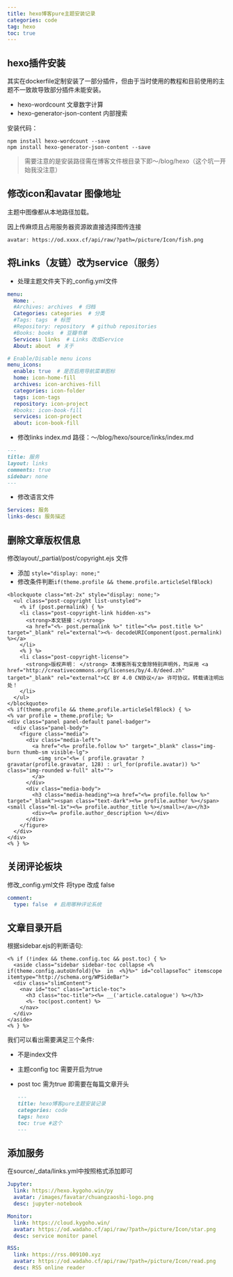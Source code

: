 ```yaml
---
title: hexo博客pure主题安装记录
categories: code
tag: hexo
toc: true
---
```


## hexo插件安装

其实在dockerfile定制安装了一部分插件，但由于当时使用的教程和目前使用的主题不一致故导致部分插件未能安装。

- hexo-wordcount 文章数字计算
- hexo-generator-json-content 内部搜索

安装代码：

```shell
npm install hexo-wordcount --save
npm install hexo-generator-json-content --save
```

> 需要注意的是安装路径需在博客文件根目录下即～/blog/hexo（这个坑一开始我没注意）

## 修改icon和avatar 图像地址

主题中图像都从本地路径加载。

因上传麻烦且占用服务器资源故直接选择图传连接

`avatar: https://od.xxxx.cf/api/raw/?path=/picture/Icon/fish.png`

## 将Links（友链）改为service（服务）

- 处理主题文件夹下的_config.yml文件

```yaml
menu:
  Home: .
  #Archives: archives  # 归档
  Categories: categories  # 分类
  #Tags: tags  # 标签
  #Repository: repository  # github repositories
  #Books: books  # 豆瓣书单
  Services: links  # Links 改成Service
  About: about  # 关于

# Enable/Disable menu icons
menu_icons:
  enable: true  # 是否启用导航菜单图标
  home: icon-home-fill
  archives: icon-archives-fill
  categories: icon-folder
  tags: icon-tags
  repository: icon-project
  #books: icon-book-fill
  services: icon-project
  about: icon-book-fill
```

- 修改links index.md 路径：～/blog/hexo/source/links/index.md

```markdown
---
title: 服务
layout: links
comments: true
sidebar: none
---
```

- 修改语言文件

```yaml
Services: 服务
links-desc: 服务描述
```

## 删除文章版权信息

修改layout/_partial/post/copyright.ejs 文件

- 添加 `style="display: none;"`
- 修改条件判断`if(theme.profile && theme.profile.articleSelfBlock)`

```ejs
<blockquote class="mt-2x" style="display: none;">
  <ul class="post-copyright list-unstyled">
    <% if (post.permalink) { %>
    <li class="post-copyright-link hidden-xs">
      <strong>本文链接：</strong>
      <a href="<%- post.permalink %>" title="<%= post.title %>" target="_blank" rel="external"><%- decodeURIComponent(post.permalink) %></a>
    </li>
    <% } %>
    <li class="post-copyright-license">
      <strong>版权声明： </strong> 本博客所有文章除特别声明外，均采用 <a href="http://creativecommons.org/licenses/by/4.0/deed.zh" target="_blank" rel="external">CC BY 4.0 CN协议</a> 许可协议。转载请注明出处！
    </li>
  </ul>
</blockquote>
<% if(theme.profile && theme.profile.articleSelfBlock) { %>
<% var profile = theme.profile; %>
<div class="panel panel-default panel-badger">
  <div class="panel-body">
    <figure class="media">
      <div class="media-left">
        <a href="<%= profile.follow %>" target="_blank" class="img-burn thumb-sm visible-lg">
          <img src="<%= ( profile.gravatar ? gravatar(profile.gravatar, 128) : url_for(profile.avatar)) %>" class="img-rounded w-full" alt="">
        </a>
      </div>
      <div class="media-body">
        <h3 class="media-heading"><a href="<%= profile.follow %>" target="_blank"><span class="text-dark"><%= profile.author %></span><small class="ml-1x"><%= profile.author_title %></small></a></h3>
        <div><%= profile.author_description %></div>
      </div>
    </figure>
  </div>
</div>
<% } %>
```

## 关闭评论板块

修改_config.yml文件 将type 改成 false

```yaml
comment:
  type: false  # 启用哪种评论系统
```

## 文章目录开启

根据sidebar.ejs的判断语句:

```ejs
<% if (!index && theme.config.toc && post.toc) { %>
  <aside class="sidebar sidebar-toc collapse <% if(theme.config.autoUnfold){%>  in  <%}%>" id="collapseToc" itemscope itemtype="http://schema.org/WPSideBar">
  <div class="slimContent">
    <nav id="toc" class="article-toc">
      <h3 class="toc-title"><%= __('article.catalogue') %></h3>
      <%- toc(post.content) %>
    </nav>
  </div>
</aside>
<% } %>
```

我们可以看出需要满足三个条件:

- 不是index文件

- 主题config toc 需要开启为true

- post toc 需为true 即需要在每篇文章开头

  ``` markdown
  ---
  title: hexo博客pure主题安装记录
  categories: code
  tags: hexo
  toc: true #这个
  ---
  ```

## 添加服务

在source/_data/links.yml中按照格式添加即可

```yaml
Jupyter:
  link: https://hexo.kygoho.win/py
  avatar: /images/favatar/chuangzaoshi-logo.png
  desc: jupyter-notebook

Monitor:
  link: https://cloud.kygoho.win/
  avatar: https://od.wadaho.cf/api/raw/?path=/picture/Icon/star.png
  desc: service monitor panel

RSS:
  link: https://rss.009100.xyz
  avatar: https://od.wadaho.cf/api/raw/?path=/picture/Icon/read.png
  desc: RSS online reader
```



